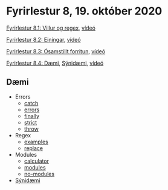 # Fyrirlestur 8, 19. október 2020

[Fyrirlestur 8.1: Villur og regex](08.1.errors.regex.md), [vídeó](https://youtu.be/vl_G2uDAORI)

[Fyrirlestur 8.2: Einingar](08.2.modules.md), [vídeó](https://youtu.be/djyI61lMvXc)

[Fyrirlestur 8.3: Ósamstillt forritun](08.3.async.md), [vídeó](https://youtu.be/KdjdGqYaMYA)

[Fyrirlestur 8.4: Dæmi](08.4.daemi.md), [Sýnidæmi](daemi/synidaemi/), [vídeó](https://youtu.be/Gd7nTJzrYZI)

## Dæmi

* Errors
  - [catch](daemi/errors/catch.js)
  - [errors](daemi/errors/errors.js)
  - [finally](daemi/errors/finally.js)
  - [strict](daemi/errors/strict.js)
  - [throw](daemi/errors/throw.js)
* Regex
  - [examples](daemi/regex/examples.js)
  - [replace](daemi/regex/replace.js)
* Modules
  - [calculator](daemi/modules/calculator.js)
  - [modules](daemi/modules/modules.js)
  - [no-modules](daemi/modules/no-modules.js)
* [Sýnidæmi](daemi/synidaemi/)
